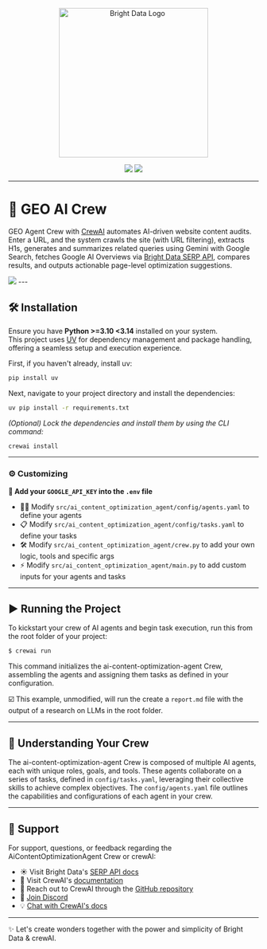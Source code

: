 <p align="center">
  <a href="https://brightdata.com/">
    <img src="https://mintlify.s3.us-west-1.amazonaws.com/brightdata/logo/light.svg" width="300" alt="Bright Data Logo">
  </a>
</p>

<div align="center">
  <img src="https://img.shields.io/badge/python-3.10+-blue"/>
  <img src="https://img.shields.io/badge/License-MIT-blue"/>
</div>

---

# 🚀 GEO AI Crew

GEO Agent Crew with [CrewAI](https://crewai.com) automates AI-driven website content audits. Enter a URL, and the system crawls the site (with URL filtering), extracts H1s, generates and summarizes related queries using Gemini with Google Search, fetches Google AI Overviews via [Bright Data SERP API](https://brightdata.com/products/serp-api), compares results, and outputs actionable page-level optimization suggestions.

<img src="https://github.com/brightdata/geo-ai-agent/blob/main/GEO%20diagram.png"/>
---

## 🛠️ Installation

Ensure you have **Python >=3.10 <3.14** installed on your system.  
This project uses [UV](https://docs.astral.sh/uv/) for dependency management and package handling, offering a seamless setup and execution experience.

First, if you haven't already, install uv:

```bash
pip install uv
```

Next, navigate to your project directory and install the dependencies:

```bash
uv pip install -r requirements.txt
```

*(Optional) Lock the dependencies and install them by using the CLI command:*

```bash
crewai install
```

---

### ⚙️ Customizing

**🔑 Add your `GOOGLE_API_KEY` into the `.env` file**

- 🧑‍💻 Modify `src/ai_content_optimization_agent/config/agents.yaml` to define your agents
- 📋 Modify `src/ai_content_optimization_agent/config/tasks.yaml` to define your tasks
- 🛠️ Modify `src/ai_content_optimization_agent/crew.py` to add your own logic, tools and specific args
- ⚡ Modify `src/ai_content_optimization_agent/main.py` to add custom inputs for your agents and tasks

---

## ▶️ Running the Project

To kickstart your crew of AI agents and begin task execution, run this from the root folder of your project:

```bash
$ crewai run
```

This command initializes the ai-content-optimization-agent Crew, assembling the agents and assigning them tasks as defined in your configuration.

☑️ This example, unmodified, will run the create a `report.md` file with the output of a research on LLMs in the root folder.

---

## 🤖 Understanding Your Crew

The ai-content-optimization-agent Crew is composed of multiple AI agents, each with unique roles, goals, and tools. These agents collaborate on a series of tasks, defined in `config/tasks.yaml`, leveraging their collective skills to achieve complex objectives. The `config/agents.yaml` file outlines the capabilities and configurations of each agent in your crew.

---

## 💬 Support

For support, questions, or feedback regarding the AiContentOptimizationAgent Crew or crewAI:

- ☀️ Visit Bright Data's [SERP API docs](https://docs.brightdata.com/scraping-automation/serp-api/introduction)
- 📖 Visit CrewAI's [documentation](https://docs.crewai.com)
- 🐙 Reach out to CrewAI through the [GitHub repository](https://github.com/joaomdmoura/crewai)
- 💬 [Join Discord](https://discord.com/invite/X4JWnZnxPb)
- 💡 [Chat with CrewAI's docs](https://chatg.pt/DWjSBZn)

---

✨ Let's create wonders together with the power and simplicity of Bright Data & crewAI.




